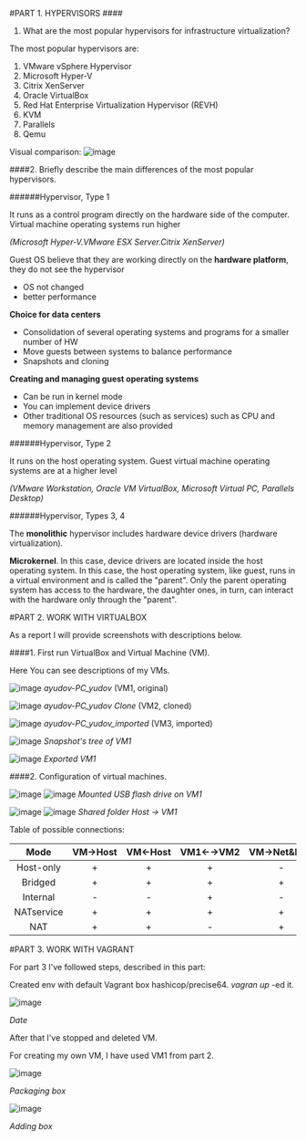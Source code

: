 #PART 1. HYPERVISORS ####
1. What are the most popular hypervisors for infrastructure virtualization?

The most popular hypervisors are:

1. VMware vSphere Hypervisor
2. Microsoft Hyper-V
3. Citrix XenServer
4. Oracle VirtualBox
5. Red Hat Enterprise Virtualization Hypervisor (REVH)
6. KVM
7. Parallels
8. Qemu

Visual comparison:
![image](screenshots/1.png)

####2. Briefly describe the main differences of the most popular hypervisors.

######Hypervisor, Type 1

It runs as a control program directly on the hardware side of the computer.
Virtual machine operating systems run higher

_(Microsoft Hyper-V.VMware ESX Server.Citrix XenServer)_

Guest OS believe that they are working directly on the **hardware platform**, they do not see the hypervisor
- OS not changed
- better performance

**Choice for data centers**
- Consolidation of several operating systems and programs for a smaller number of HW
- Move guests between systems to balance performance
- Snapshots and cloning

**Creating and managing guest operating systems**
- Can be run in kernel mode
- You can implement device drivers
- Other traditional OS resources (such as services) such as CPU and memory management are also provided

######Hypervisor, Type 2

It runs on the host operating system.
Guest virtual machine operating systems are at a higher level

_(VMware Workstation, Oracle VM VirtualBox, Microsoft Virtual PC, Parallels Desktop)_

######Hypervisor, Types 3, 4

The **monolithic** hypervisor includes hardware device drivers (hardware virtualization).

**Microkernel**.
In this case, device drivers are located inside the host operating system.
In this case, the host operating system, like guest, runs in a virtual environment and is called the "parent".
Only the parent operating system has access to the hardware, the daughter ones, in turn,
can interact with the hardware only through the "parent".

#PART 2. WORK WITH VIRTUALBOX

As a report I will provide screenshots with descriptions below.

####1. First run VirtualBox and Virtual Machine (VM).

Here You can see descriptions of my VMs.

![image](screenshots/2.png)
_ayudov-PC_yudov_ (VM1, original)

![image](screenshots/3.png)
_ayudov-PC_yudov Clone_ (VM2, cloned)

![image](screenshots/4.png)
_ayudov-PC_yudov_imported_ (VM3, imported)

![image](screenshots/6.png)
_Snapshot's tree of VM1_

![image](screenshots/5.png)
_Exported VM1_

####2. Configuration of virtual machines.

![image](screenshots/7.png)
![image](screenshots/8.png)
_Mounted USB flash drive on VM1_

![image](screenshots/10.png)
![image](screenshots/9.png)
_Shared folder Host -> VM1_

Table of possible connections:

| Mode       | VM→Host | VM←Host | VM1←→VM2 | VM→Net&LAN | VM←Net&LAN |
| :--------: | :-----: | :------:| :-----: | :--------: | :--------: |
| Host-only  | + | + | + | - | - |
| Bridged    | + | + | + | + | + |
| Internal   | - | - | + | - | - |
| NATservice | + | + | + | + | + |
| NAT        | + | + | - | + | + |

#PART 3. WORK WITH VAGRANT

For part 3 I've followed steps, described in this part:

Created env with default Vagrant box hashicop/precise64. _vagran up_ -ed it.

![image](screenshots/11.png)

_Date_

After that I've stopped and deleted VM.

For creating my own VM, I have used VM1 from part 2.

![image](screenshots/12.png)

_Packaging box_

![image](screenshots/13.png)

_Adding box_
